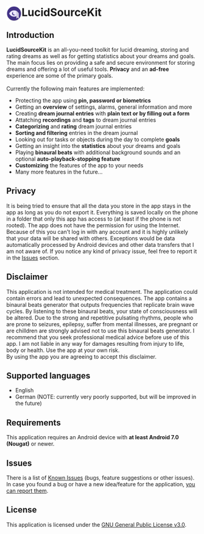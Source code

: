 # <img alt="Logo" align="left" src="https://github.com/BitFlaker/lucidsourcekit/blob/main/.github/icon.png" height="40px" /> LucidSourceKit

## Introduction

**LucidSourceKit** is an all-you-need toolkit for lucid dreaming, storing and rating dreams as well as for getting statistics about your dreams and goals. The main focus lies on providing a safe and secure environment for storing dreams and offering a lot of useful tools. **Privacy** and an **ad-free** experience are some of the primary goals.<br/><br/>
Currently the following main features are implemented:
* Protecting the app using **pin, password or biometrics**
* Getting an **overview** of settings, alarms, general information and more
* Creating **dream journal entries** with **plain text or by filling out a form**
* Attatching **recordings** and **tags** to dream journal entries
* **Categorizing** and **rating** dream journal entries
* **Sorting and filtering** entries in the dream journal
* Looking out for tasks or objects during the day to complete **goals**
* Getting an insight into the **statistics** about your dreams and goals
* Playing **binaural beats** with additional background sounds and an optional **auto-playback-stopping feature**
* **Customizing** the features of the app to your needs
* Many more features in the future...

## Privacy
It is being tried to ensure that all the data you store in the app stays in the app as long as you do not export it. Everything is saved locally on the phone in a folder that only this app has access to (at least if the phone is not rooted). The app does not have the permission for using the Internet. Because of this you can't log in with any account and it is highly unlikely that your data will be shared with others. Exceptions would be data automatically processed by Android devices and other data transfers that I am not aware of. If you notice any kind of privacy issue, feel free to report it in the [Issues](https://github.com/BitFlaker/lucidsourcekit/issues) section.

## Disclaimer
This application is not intended for medical treatment. The application could contain errors and lead to unexpected consequences. The app contains a binaural beats generator that outputs frequencies that replicate brain wave cycles. By listening to these binaural beats, your state of consciousness will be altered. Due to the strong and repetitive pulsating rhythms, people who are prone to seizures, epilepsy, suffer from mental illnesses, are pregnant or are chilldren are strongly advised not to use this binaural beats generator. I recommend that you seek professional medical advice before use of this app.
I am not liable in any way for damages resulting from injury to life, body or health.
Use the app at your own risk.<br/>
By using the app you are agreeing to accept this disclaimer.

## Supported languages
* English
* German (NOTE: currently very poorly supported, but will be improved in the future)

## Requirements
This application requires an Android device with **at least Android 7.0 (Nougat)** or newer.

## Issues
There is a list of [Known Issues](https://github.com/BitFlaker/lucidsourcekit/issues) (bugs, feature suggestions or other issues).<br/>
In case you found a bug or have a new idea/feature for the application, [you can report them](https://github.com/BitFlaker/lucidsourcekit/issues/new).

## License
This application is licensed under the [GNU General Public License v3.0](https://choosealicense.com/licenses/gpl-3.0/).
